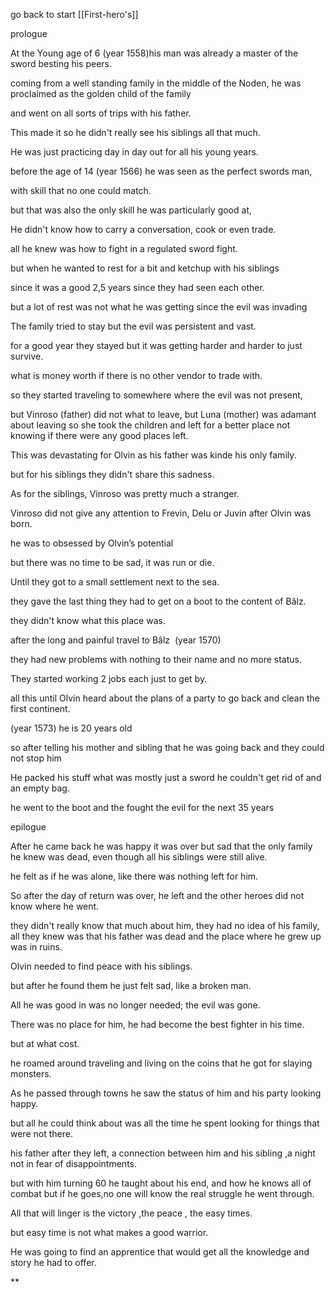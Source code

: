 go back to start [[First-hero's]]

prologue

At the Young age of 6 (year 1558)his man was already a master of the sword besting his peers.

coming from a well standing family in the middle of the Noden, he was proclaimed as the golden child of the family 

and went on all sorts of trips with his father.

This made it so he didn't really see his siblings all that much.

He was just practicing day in day out for all his young years.

before the age of 14 (year 1566) he was seen as the perfect swords man,

with skill that no one could match.

but that was also the only skill he was particularly good at,

He didn't know how to carry a conversation, cook or even trade.

all he knew was how to fight in a regulated sword fight.

but when he wanted to rest for a bit and ketchup with his siblings

since it was a good 2,5 years since they had seen each other.

but a lot of rest was not what he was getting since the evil was invading 

The family tried to stay but the evil was persistent and vast.

for a good year they stayed but it was getting harder and harder to just survive.

what is money worth if there is no other vendor to trade with.

  

so they started traveling to somewhere where the evil was not present,

but Vinroso (father) did not what to leave, but Luna (mother) was adamant about leaving so she took the children and left for a better place not knowing if there were any good places left.

This was devastating for Olvin as his father was kinde his only family. 

but for his siblings they didn't share this sadness.

As for the siblings, Vinroso was pretty much a stranger.

Vinroso did not give any attention to Frevin, Delu or Juvin after Olvin was born.

he was to obsessed by Olvin’s potential

but there was no time to be sad, it was run or die.

Until they got to a small settlement next to the sea. 

  

they gave the last thing they had to get on a boot to the content of Bâlz.

they didn't know what this place was.

  

after the long and painful travel to Bâlz  (year 1570)

they had new problems with nothing to their name and no more status.

They started working 2 jobs each just to get by.

all this until Olvin heard about the plans of a party to go back and clean the first continent.

(year 1573) he is 20 years old

so after telling his mother and sibling that he was going back and they could not stop him

He packed his stuff what was mostly just a sword he couldn't get rid of and an empty bag.

he went to the boot and the fought the evil for the next 35 years

  

epilogue

After he came back he was happy it was over but sad that the only family he knew was dead, even though all his siblings were still alive.

he felt as if he was alone, like there was nothing left for him.

So after the day of return was over, he left and the other heroes did not know where he went.

they didn't really know that much about him, they had no idea of his family, all they knew was that his father was dead and the place where he grew up was in ruins.

Olvin needed to find peace with his siblings.

but after he found them he just felt sad, like a broken man.

All he was good in was no longer needed; the evil was gone.

There was no place for him, he had become the best fighter in his time.

but at what cost.

  

he roamed around traveling and living on the coins that he got for slaying monsters.

As he passed through towns he saw the status of him and his party looking happy.

but all he could think about was all the time he spent looking for things that were not there.

his father after they left, a connection between him and his sibling ,a night not in fear of disappointments.

  

but with him turning 60 he taught about his end, and how he knows all of combat but if he goes,no one will know the real struggle he went through.

All that will linger is the victory ,the peace , the easy times.

but easy time is not what makes a good warrior.

He was going to find an apprentice that would get all the knowledge and story he had to offer.

**